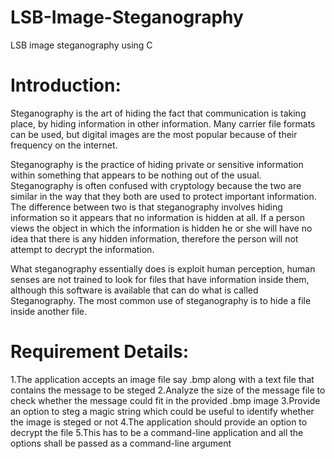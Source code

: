 # LSB-Image-Steganography
LSB image steganography using C

# Introduction:

Steganography is the art of hiding the fact that communication is taking place, by hiding information in other information. Many carrier file formats can be used, but digital images are the most popular because of their frequency on the internet.

Steganography is the practice of hiding private or sensitive information within something that appears to be nothing out of the usual. Steganography is often confused with cryptology because the two are similar in the way that they both are used to protect important information. The difference between two is that steganography involves hiding information so it appears that no information is hidden at all. If a person views the object in which the information is hidden he or she will have no idea that there is any hidden information, therefore the person will not attempt to decrypt the information.

What steganography essentially does is exploit human perception, human senses are not trained to look for files that have information inside them, although this software is available that can do what is called Steganography. The most common use of steganography is to hide a file inside another file.

# Requirement Details:

1.The application accepts an image file say .bmp along with a text file that contains the message to be steged
2.Analyze the size of the message file to check whether the message could fit in the provided .bmp image
3.Provide an option to steg a magic string which could be useful to identify whether the image is steged or not
4.The application should provide an option to decrypt the file
5.This has to be a command-line application and all the options shall be passed as a command-line argument

